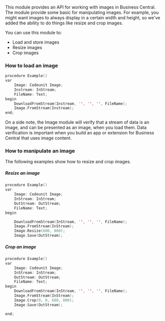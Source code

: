 This module provides an API for working with images in Business Central. The module provide some basic for manipulating images. For example, you might want images to always display in a certain width and height, so we've added the ability to do things like resize and crop images. 

You can use this module to: 
- Load and store images
- Resize images
- Crop images


### How to load an image
```c
procedure Example()
var
    Image: Codeunit Image;
    Instream: InStream;
    FileName: Text;
begin
    DownloadFromStream(Instream, '', '', '', FileName);
    Image.FromStream(Instream);
end;
```

On a side note, the Image module will verify that a stream of data is an image, and can be presented as an image, when you load them. Data verification is important when you build an app or extension for Business Central that uses image content.

### How to manipulate an image
The following examples show how to resize and crop images.

##### Resize an image
```c
procedure Example()
var
    Image: Codeunit Image;
    InStream: InStream;
    OutStream: OutStream;
    FileName: Text;
begin

    DownloadFromStream(InStream, '', '', '', FileName);
    Image.FromStream(InStream);
    Image.Resize(600, 800);
    Image.Save(OutStream);	

```
##### Crop an image
```c
procedure Example()
var
    Image: Codeunit Image;
    InStream: InStream;
    OutStream: OutStream;
    FileName: Text;
begin
	DownloadFromStream(InStream, '', '', '', FileName);
    Image.FromStream(InStream);
    Image.Crop(0, 0, 600, 800);
    Image.Save(OutStream);		

end;
```
